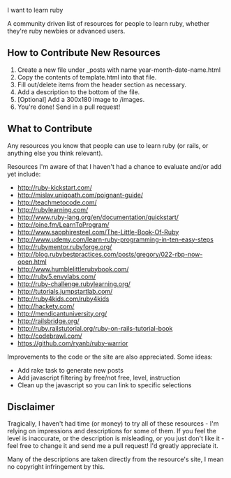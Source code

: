 I want to learn ruby

A community driven list of resources for people to learn ruby, whether they're ruby newbies or advanced users.

How to Contribute New Resources
-------------------------------

1. Create a new file under _posts with name year-month-date-name.html
2. Copy the contents of template.html into that file.
3. Fill out/delete items from the header section as necessary.
4. Add a description to the bottom of the file.
5. [Optional] Add a 300x180 image to /images.
6. You're done! Send in a pull request!

What to Contribute
------------------

Any resources you know that people can use to learn ruby (or rails, or anything else you think relevant).

Resources I'm aware of that I haven't had a chance to evaluate and/or add yet include:

* http://ruby-kickstart.com/
* http://mislav.uniqpath.com/poignant-guide/
* http://teachmetocode.com/
* http://rubylearning.com/
* http://www.ruby-lang.org/en/documentation/quickstart/
* http://pine.fm/LearnToProgram/
* http://www.sapphiresteel.com/The-Little-Book-Of-Ruby
* http://www.udemy.com/learn-ruby-programming-in-ten-easy-steps
* http://rubymentor.rubyforge.org/
* http://blog.rubybestpractices.com/posts/gregory/022-rbp-now-open.html
* http://www.humblelittlerubybook.com/
* http://ruby5.envylabs.com/
* http://ruby-challenge.rubylearning.org/
* http://tutorials.jumpstartlab.com/
* http://ruby4kids.com/ruby4kids
* http://hackety.com/
* http://mendicantuniversity.org/
* http://railsbridge.org/
* http://ruby.railstutorial.org/ruby-on-rails-tutorial-book
* http://codebrawl.com/
* https://github.com/ryanb/ruby-warrior

Improvements to the code or the site are also appreciated. Some ideas:

* Add rake task to generate new posts
* Add javascript filtering by free/not free, level, instruction
* Clean up the javascript so you can link to specific selections

Disclaimer
----------

Tragically, I haven't had time (or money) to try all of these resources - I'm relying on impressions and descriptions for some of them.  If you feel the level is inaccurate, or the description is misleading, or you just don't like it - feel free to change it and send me a pull request!  I'd greatly appreciate it.

Many of the descriptions are taken directly from the resource's site, I mean no copyright infringement by this.

